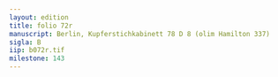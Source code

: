 ```yaml
---
layout: edition
title: folio 72r
manuscript: Berlin, Kupferstichkabinett 78 D 8 (olim Hamilton 337)
sigla: B
iip: b072r.tif
milestone: 143
---
```

